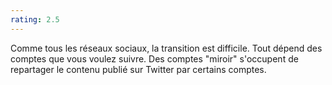 ```yaml
---
rating: 2.5
---
```


Comme tous les réseaux sociaux, la transition est difficile. Tout dépend des comptes que vous voulez suivre. Des comptes "miroir" s'occupent de repartager le contenu publié sur Twitter par certains comptes.
